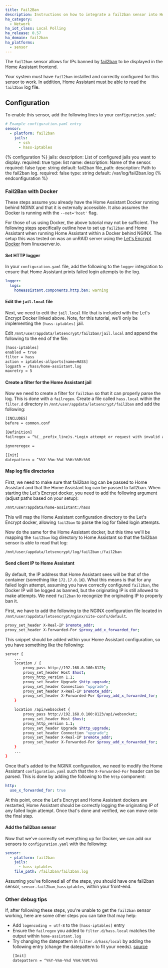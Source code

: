 ```yaml
---
title: Fail2Ban
description: Instructions on how to integrate a fail2ban sensor into Home Assistant.
ha_category:
  - Network
ha_iot_class: Local Polling
ha_release: 0.57
ha_domain: fail2ban
ha_platforms:
  - sensor
---
```


The `fail2ban` sensor allows for IPs banned by [fail2ban](https://www.fail2ban.org/wiki/index.php/Main_Page) to be displayed in the Home Assistant frontend.

<div class='note'>

Your system must have `fail2ban` installed and correctly configured for this sensor to work. In addition, Home Assistant must be able to read the `fail2ban` log file.

</div>

## Configuration

To enable this sensor, add the following lines to your `configuration.yaml`:

```yaml
# Example configuration.yaml entry
sensor:
  - platform: fail2ban
    jails:
      - ssh
      - hass-iptables
```

{% configuration %}
jails:
  description: List of configured jails you want to display.
  required: true
  type: list
name:
  description: Name of the sensor.
  required: false
  type: string
  default: fail2ban
file_path:
  description: Path to the fail2ban log.
  required: false
  type: string
  default: /var/log/fail2ban.log
{% endconfiguration %}

### Fail2Ban with Docker

<div class='note'>

These steps assume you already have the Home Assistant Docker running behind NGINX and that it is externally accessible. It also assumes the Docker is running with the `--net='host'` flag.

</div>

For those of us using Docker, the above tutorial may not be sufficient. The following steps specifically outline how to set up `fail2ban` and Home Assistant when running Home Assistant within a Docker behind NGINX. The setup this was tested on was an unRAID server using the [Let's Encrypt Docker](https://github.com/linuxserver/docker-letsencrypt) from linuxserver.io.

#### Set HTTP logger

In your `configuration.yaml` file, add the following to the `logger` integration to ensure that Home Assistant prints failed login attempts to the log.

```yaml
logger:
  logs:
    homeassistant.components.http.ban: warning
```

#### Edit the `jail.local` file

Next, we need to edit the `jail.local` file that is included with the Let's Encrypt Docker linked above.  Note, for this tutorial, we'll only be implementing the `[hass-iptables]` jail.

Edit `/mnt/user/appdata/letsencrypt/fail2ban/jail.local` and append the following to the end of the file:

```txt
[hass-iptables]
enabled = true
filter = hass
action = iptables-allports[name=HASS]
logpath = /hass/home-assistant.log
maxretry = 5
```

#### Create a filter for the Home Assistant jail

Now we need to create a filter for `fail2ban` so that it can properly parse the log.  This is done with a `failregex`.  Create a file called `hass.local` within the `filter.d` directory in `/mnt/user/appdata/letsencrypt/fail2ban` and add the following:

```txt
[INCLUDES]
before = common.conf

[Definition]
failregex = ^%(__prefix_line)s.*Login attempt or request with invalid authentication from <HOST>.*$

ignoreregex =

[Init]
datepattern = ^%%Y-%%m-%%d %%H:%%M:%%S
```

#### Map log file directories

First, we need to make sure that fail2ban log can be passed to Home Assistant and that the Home Assistant log can be passed to fail2ban.  When starting the Let's Encrypt docker, you need to add the following argument (adjust paths based on your setup):

```txt
/mnt/user/appdata/home-assistant:/hass
```

This will map the Home Assistant configuration directory to the Let's Encrypt docker, allowing `fail2ban` to parse the log for failed login attempts.

Now do the same for the Home Assistant docker, but this time we'll be mapping the `fail2ban` log directory to Home Assistant so that the fail2ban sensor is able to read that log:

```txt
/mnt/user/appdata/letsencrypt/log/fail2ban:/fail2ban
```


#### Send client IP to Home Assistant

By default, the IP address that Home Assistant sees will be that of the container (something like `172.17.0.16`).  What this means is that for any failed login attempt, assuming you have correctly configured `fail2ban`, the Docker IP will be logged as banned, but the originating IP is still allowed to make attempts.  We need `fail2ban` to recognize the originating IP to properly ban it.

First, we have to add the following to the NGINX configuration file located in `/mnt/user/appdata/letsencrypt/nginx/site-confs/default`.

```bash
proxy_set_header X-Real-IP $remote_addr;
proxy_set_header X-Forwarded-For $proxy_add_x_forwarded_for;
```

This snippet should be added within your Home Assistant configuration, so you have something like the following:

```bash
server {
    ...
    location / {
        proxy_pass http://192.168.0.100:8123;
        proxy_set_header Host $host;
        proxy_http_version 1.1;
        proxy_set_header Upgrade $http_upgrade;
        proxy_set_header Connection "upgrade";
        proxy_set_header X-Real-IP $remote_addr;
        proxy_set_header X-Forwarded-For $proxy_add_x_forwarded_for;
    }

    location /api/websocket {
        proxy_pass http://192.168.0.100:8123/api/websocket;
        proxy_set_header Host $host;
        proxy_http_version 1.1;
        proxy_set_header Upgrade $http_upgrade;
        proxy_set_header Connection "upgrade";
        proxy_set_header X-Real-IP $remote_addr;
        proxy_set_header X-Forwarded-For $proxy_add_x_forwarded_for;
    }
    ...
}
```

Once that's added to the NGINX configuration, we need to modify the Home Assistant `configuration.yaml` such that the `X-Forwarded-For` header can be parsed. This is done by adding the following to the `http` component:

```yaml
http:
  use_x_forwarded_for: true
```

At this point, once the Let's Encrypt and Home Assistant dockers are restarted, Home Assistant should be correctly logging the originating IP of any failed login attempt.  Once that's done and verified, we can move onto the final step.

#### Add the fail2ban sensor

Now that we've correctly set everything up for Docker, we can add our sensors to `configuration.yaml` with the following:

```yaml
sensor:
  - platform: fail2ban
    jails:
      - hass-iptables
    file_path: /fail2ban/fail2ban.log
```

Assuming you've followed all of the steps, you should have one fail2ban sensor, `sensor.fail2ban_hassiptables`, within your front-end.

### Other debug tips

If, after following these steps, you're unable to get the `fail2ban` sensor working, here are some other steps you can take that may help:

- Add `logencoding = utf-8` to the `[hass-iptables]` entry
- Ensure the `failregex` you added to `filter.d/hass.local` matches the output within `home-assistant.log`
- Try changing the datepattern in `filter.d/hass/local` by adding the following entry (change the datepattern to fit your needs). [source](https://github.com/fail2ban/fail2ban/issues/174)
    ```txt
    [Init]
    datepattern = ^%%Y-%%m-%%d %%H:%%M:%%S
    ```
